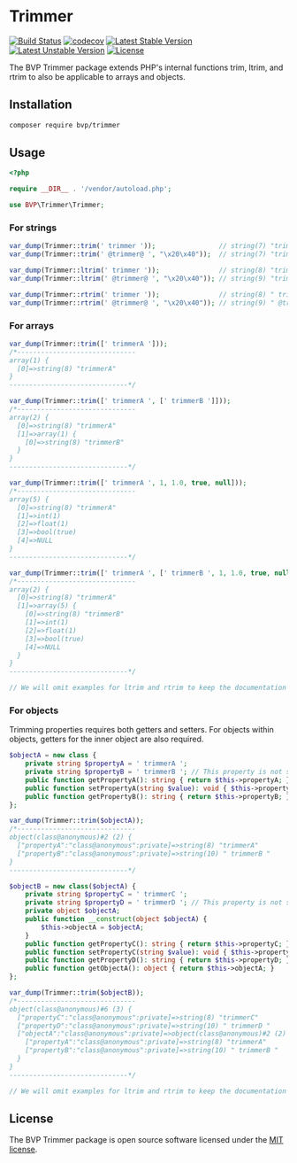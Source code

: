 # Trimmer

[![Build Status](https://github.com/BoatraceVentureProject/Trimmer/workflows/Tests/badge.svg)](https://github.com/BoatraceVentureProject/Trimmer/actions?query=workflow%3Atests)
[![codecov](https://codecov.io/gh/BoatraceVentureProject/Trimmer/graph/badge.svg?token=HBAIONFOEN)](https://codecov.io/gh/BoatraceVentureProject/Trimmer)
[![Latest Stable Version](https://poser.pugx.org/bvp/trimmer/v/stable)](https://packagist.org/packages/bvp/trimmer)
[![Latest Unstable Version](https://poser.pugx.org/bvp/trimmer/v/unstable)](https://packagist.org/packages/bvp/trimmer)
[![License](https://poser.pugx.org/bvp/trimmer/license)](https://packagist.org/packages/bvp/trimmer)

The BVP Trimmer package extends PHP's internal functions trim, ltrim, and rtrim to also be applicable to arrays and objects.

## Installation
```bash
composer require bvp/trimmer
```

## Usage
```php
<?php

require __DIR__ . '/vendor/autoload.php';

use BVP\Trimmer\Trimmer;
```

### For strings
```php
var_dump(Trimmer::trim(' trimmer '));                // string(7) "trimmer"
var_dump(Trimmer::trim(' @trimmer@ ', "\x20\x40"));  // string(7) "trimmer"

var_dump(Trimmer::ltrim(' trimmer '));               // string(8) "trimmer "
var_dump(Trimmer::ltrim(' @trimmer@ ', "\x20\x40")); // string(9) "trimmer@ "

var_dump(Trimmer::rtrim(' trimmer '));               // string(8) " trimmer"
var_dump(Trimmer::rtrim(' @trimmer@ ', "\x20\x40")); // string(9) " @trimmer"
```

### For arrays
```php
var_dump(Trimmer::trim([' trimmerA ']));
/*------------------------------
array(1) {
  [0]=>string(8) "trimmerA"
}
------------------------------*/

var_dump(Trimmer::trim([' trimmerA ', [' trimmerB ']]));
/*------------------------------
array(2) {
  [0]=>string(8) "trimmerA"
  [1]=>array(1) {
    [0]=>string(8) "trimmerB"
  }
}
------------------------------*/

var_dump(Trimmer::trim([' trimmerA ', 1, 1.0, true, null]));
/*------------------------------
array(5) {
  [0]=>string(8) "trimmerA"
  [1]=>int(1)
  [2]=>float(1)
  [3]=>bool(true)
  [4]=>NULL
}
------------------------------*/

var_dump(Trimmer::trim([' trimmerA ', [' trimmerB ', 1, 1.0, true, null]]));
/*------------------------------
array(2) {
  [0]=>string(8) "trimmerA"
  [1]=>array(5) {
    [0]=>string(8) "trimmerB"
    [1]=>int(1)
    [2]=>float(1)
    [3]=>bool(true)
    [4]=>NULL
  }
}
------------------------------*/

// We will omit examples for ltrim and rtrim to keep the documentation concise.
```

### For objects
Trimming properties requires both getters and setters. For objects within objects, getters for the inner object are also required.

```php
$objectA = new class {
    private string $propertyA = ' trimmerA ';
    private string $propertyB = ' trimmerB '; // This property is not subject to trimming.
    public function getPropertyA(): string { return $this->propertyA; }
    public function setPropertyA(string $value): void { $this->propertyA = $value; }
    public function getPropertyB(): string { return $this->propertyB; }
};

var_dump(Trimmer::trim($objectA));
/*------------------------------
object(class@anonymous)#2 (2) {
  ["propertyA":"class@anonymous":private]=>string(8) "trimmerA"
  ["propertyB":"class@anonymous":private]=>string(10) " trimmerB "
}
------------------------------*/

$objectB = new class($objectA) {
    private string $propertyC = ' trimmerC ';
    private string $propertyD = ' trimmerD '; // This property is not subject to trimming.
    private object $objectA;
    public function __construct(object $objectA) {
        $this->objectA = $objectA;
    }
    public function getPropertyC(): string { return $this->propertyC; }
    public function setPropertyC(string $value): void { $this->propertyC = $value; }
    public function getPropertyD(): string { return $this->propertyD; }
    public function getObjectA(): object { return $this->objectA; }
};

var_dump(Trimmer::trim($objectB));
/*------------------------------
object(class@anonymous)#6 (3) {
  ["propertyC":"class@anonymous":private]=>string(8) "trimmerC"
  ["propertyD":"class@anonymous":private]=>string(10) " trimmerD "
  ["objectA":"class@anonymous":private]=>object(class@anonymous)#2 (2) {
    ["propertyA":"class@anonymous":private]=>string(8) "trimmerA"
    ["propertyB":"class@anonymous":private]=>string(10) " trimmerB "
  }
}
------------------------------*/

// We will omit examples for ltrim and rtrim to keep the documentation concise.
```

## License
The BVP Trimmer package is open source software licensed under the [MIT license](LICENSE).
